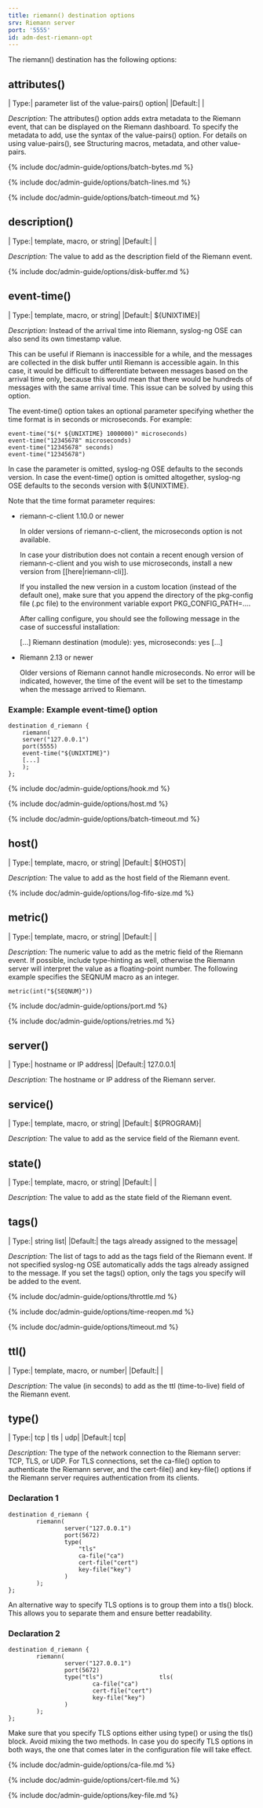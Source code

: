 ```yaml
---
title: riemann() destination options
srv: Riemann server
port: '5555'
id: adm-dest-riemann-opt
---
```


The riemann() destination has the following options:

## attributes()

|  Type:|      parameter list of the value-pairs() option|
  |Default:|   |

*Description:* The attributes() option adds extra metadata to the
Riemann event, that can be displayed on the Riemann dashboard. To
specify the metadata to add, use the syntax of the value-pairs() option.
For details on using value-pairs(), see
Structuring macros, metadata, and other value-pairs.

{% include doc/admin-guide/options/batch-bytes.md %}

{% include doc/admin-guide/options/batch-lines.md %}

{% include doc/admin-guide/options/batch-timeout.md %}

## description()

|  Type:|      template, macro, or string|
  |Default:|   |

*Description:* The value to add as the description field of the Riemann
event.

{% include doc/admin-guide/options/disk-buffer.md %}

## event-time()

|  Type:|      template, macro, or string|
  |Default:|   ${UNIXTIME}|

*Description:* Instead of the arrival time into Riemann, syslog-ng OSE
can also send its own timestamp value.

This can be useful if Riemann is inaccessible for a while, and the
messages are collected in the disk buffer until Riemann is accessible
again. In this case, it would be difficult to differentiate between
messages based on the arrival time only, because this would mean that
there would be hundreds of messages with the same arrival time. This
issue can be solved by using this option.

The event-time() option takes an optional parameter specifying whether
the time format is in seconds or microseconds. For example:

```config
event-time("$(* ${UNIXTIME} 1000000)" microseconds)
event-time("12345678" microseconds)
event-time("12345678" seconds)
event-time("12345678")
```

In case the parameter is omitted, syslog-ng OSE defaults to the seconds
version. In case the event-time() option is omitted altogether,
syslog-ng OSE defaults to the seconds version with ${UNIXTIME}.

Note that the time format parameter requires:

- riemann-c-client 1.10.0 or newer

    In older versions of riemann-c-client, the microseconds option is
    not available.

    In case your distribution does not contain a recent enough version
    of riemann-c-client and you wish to use microseconds, install a new
    version from [[here|riemann-cli]].

    If you installed the new version in a custom location (instead of
    the default one), make sure that you append the directory of the
    pkg-config file (.pc file) to the environment variable export
    PKG_CONFIG_PATH=....

    After calling configure, you should see the following message in the
    case of successful installation:

    [...]
      Riemann destination (module): yes, microseconds: yes
    [...]

- Riemann 2.13 or newer

    Older versions of Riemann cannot handle microseconds. No error will
    be indicated, however, the time of the event will be set to the
    timestamp when the message arrived to Riemann.

### Example: Example event-time() option

```config
destination d_riemann {
    riemann(
    server("127.0.0.1")
    port(5555)
    event-time("${UNIXTIME}")
    [...]
    );
};
```

{% include doc/admin-guide/options/hook.md %}

{% include doc/admin-guide/options/host.md %}

{% include doc/admin-guide/options/batch-timeout.md %}

## host()

|  Type:|      template, macro, or string|
  |Default:|   ${HOST}|

*Description:* The value to add as the host field of the Riemann event.

{% include doc/admin-guide/options/log-fifo-size.md %}

## metric()

|  Type:|      template, macro, or string|
  |Default:|   |

*Description:* The numeric value to add as the metric field of the
Riemann event. If possible, include type-hinting as well, otherwise the
Riemann server will interpret the value as a floating-point number. The
following example specifies the SEQNUM macro as an integer.

```config
metric(int("${SEQNUM}"))
```

{% include doc/admin-guide/options/port.md %}

{% include doc/admin-guide/options/retries.md %}

## server()

|  Type:|      hostname or IP address|
  |Default:|   127.0.0.1|

*Description:* The hostname or IP address of the Riemann server.

## service()

|  Type:|      template, macro, or string|
  |Default:|   ${PROGRAM}|

*Description:* The value to add as the service field of the Riemann
event.

## state()

|  Type:|      template, macro, or string|
  |Default:|   |

*Description:* The value to add as the state field of the Riemann event.

## tags()

|  Type:|      string list|
  |Default:|   the tags already assigned to the message|

*Description:* The list of tags to add as the tags field of the Riemann
event. If not specified syslog-ng OSE automatically adds the tags
already assigned to the message. If you set the tags() option, only the
tags you specify will be added to the event.

{% include doc/admin-guide/options/throttle.md %}

{% include doc/admin-guide/options/time-reopen.md %}

{% include doc/admin-guide/options/timeout.md %}

## ttl()

|  Type:|      template, macro, or number|
  |Default:|   |

*Description:* The value (in seconds) to add as the ttl (time-to-live)
field of the Riemann event.

## type()

|  Type:|      tcp \| tls \| udp|
  |Default:|   tcp|

*Description:* The type of the network connection to the Riemann server:
TCP, TLS, or UDP. For TLS connections, set the ca-file() option to
authenticate the Riemann server, and the cert-file() and key-file()
options if the Riemann server requires authentication from its clients.

### Declaration 1

```config
destination d_riemann {
        riemann(
                server("127.0.0.1")
                port(5672)
                type(
                    "tls"
                    ca-file("ca")
                    cert-file("cert") 
                    key-file("key")
                )
        );
};
```

An alternative way to specify TLS options is to group them into a tls()
block. This allows you to separate them and ensure better readability.

### Declaration 2

```config
destination d_riemann {
        riemann(
                server("127.0.0.1")
                port(5672)
                type("tls")                tls(
                        ca-file("ca")
                        cert-file("cert") 
                        key-file("key")
                )
        );
};
```

Make sure that you specify TLS options either using type() or using the
tls() block. Avoid mixing the two methods. In case you do specify TLS
options in both ways, the one that comes later in the configuration file
will take effect.

{% include doc/admin-guide/options/ca-file.md %}

{% include doc/admin-guide/options/cert-file.md %}

{% include doc/admin-guide/options/key-file.md %}
